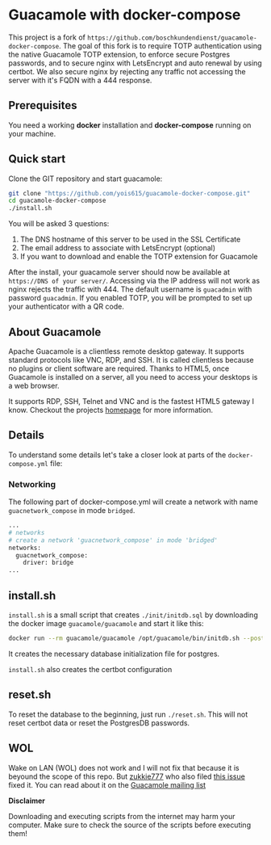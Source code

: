 # Guacamole with docker-compose
This project is a fork of `https://github.com/boschkundendienst/guacamole-docker-compose`.
The goal of this fork is to require TOTP authentication using the native Guacamole TOTP extension, to enforce secure Postgres passwords, and to secure nginx with LetsEncrypt and auto renewal by using certbot.  We also secure nginx by rejecting any traffic not accessing the server with it's FQDN with a 444 response.

## Prerequisites
You need a working **docker** installation and **docker-compose** running on your machine.

## Quick start
Clone the GIT repository and start guacamole:

~~~bash
git clone "https://github.com/yois615/guacamole-docker-compose.git"
cd guacamole-docker-compose
./install.sh
~~~

You will be asked 3 questions:
1. The DNS hostname of this server to be used in the SSL Certificate
2. The email address to associate with LetsEncrypt (optional)
3. If you want to download and enable the TOTP extension for Guacamole

After the install, your guacamole server should now be available at `https://DNS of your server/`. Accessing via the IP address will not work as nginx rejects the traffic with 444. The default username is `guacadmin` with password `guacadmin`.  If you enabled TOTP, you will be prompted to set up your authenticator with a QR code.

## About Guacamole
Apache Guacamole is a clientless remote desktop gateway. It supports standard protocols like VNC, RDP, and SSH. It is called clientless because no plugins or client software are required. Thanks to HTML5, once Guacamole is installed on a server, all you need to access your desktops is a web browser.

It supports RDP, SSH, Telnet and VNC and is the fastest HTML5 gateway I know. Checkout the projects [homepage](https://guacamole.apache.org/) for more information.

## Details
To understand some details let's take a closer look at parts of the `docker-compose.yml` file:

### Networking
The following part of docker-compose.yml will create a network with name `guacnetwork_compose` in mode `bridged`.
~~~python
...
# networks
# create a network 'guacnetwork_compose' in mode 'bridged'
networks:
  guacnetwork_compose:
    driver: bridge
...
~~~

## install.sh
`install.sh` is a small script that creates `./init/initdb.sql` by downloading the docker image `guacamole/guacamole` and start it like this:

~~~bash
docker run --rm guacamole/guacamole /opt/guacamole/bin/initdb.sh --postgres > ./init/initdb.sql
~~~

It creates the necessary database initialization file for postgres.

`install.sh` also creates the certbot configuration

## reset.sh
To reset the database to the beginning, just run `./reset.sh`.  This will not reset certbot data or reset the PostgresDB passwords.

## WOL

Wake on LAN (WOL) does not work and I will not fix that because it is beyound the scope of this repo. But [zukkie777](https://github.com/zukkie777) who also filed [this issue](https://github.com/boschkundendienst/guacamole-docker-compose/issues/12) fixed it. You can read about it on the [Guacamole mailing list](https://lists.apache.org/thread/tzwc02wxzkqfy48soj3ztsjqjh17tynl)

**Disclaimer**

Downloading and executing scripts from the internet may harm your computer. Make sure to check the source of the scripts before executing them!
